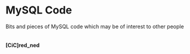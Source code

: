 # MySQL Code

Bits and pieces of MySQL code which may be of interest to other people<br>
<br><br>
<b>[CiC]red_ned</b>
